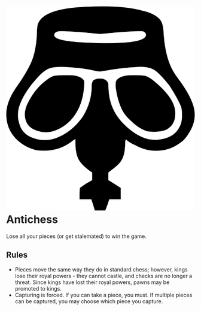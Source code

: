 # ![Antichess](https://github.com/gbtami/pychess-variants/blob/master/static/icons/antichess.svg) Antichess

Lose all your pieces (or get stalemated) to win the game.

## Rules
* Pieces move the same way they do in standard chess; however, kings lose their royal powers - they cannot castle, and checks are no longer a threat. Since kings have lost their royal powers, pawns may be promoted to kings.
* Capturing is forced. If you can take a piece, you must. If multiple pieces can be captured, you may choose which piece you capture.
